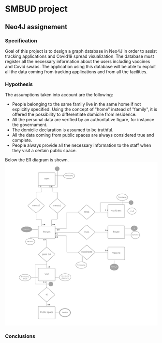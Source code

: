 # SMBUD project

## Neo4J assignement
### Specification
Goal of this project is to design a graph database in Neo4J in order to assist tracking applications and Covid19 spread visualization.
The database must register all the necessary information about the users including vaccines and Covid swabs. The application using this database will be able to exploit all the data coming from tracking applications and from all the facilities.

### Hypothesis
The assumptions taken into account are the following:
- People belonging to the same family live in the same home if not explicitly specified. Using the concept of "home" instead of "family", it is offered the possibility to differentiate domicile from residence.
- All the personal data are verified by an authoritative figure, for instance the governament.
- The domicile declaration is assumed to be truthful.
- All the data coming from public spaces are always considered true and complete.
- People always provide all the necessary information to the staff when they visit a certain public space.

Below the ER diagram is shown. ![ER diagram](https://github.com/VladMarianCimpeanu/SMBUD-project/blob/main/er.png)

### Conclusions
